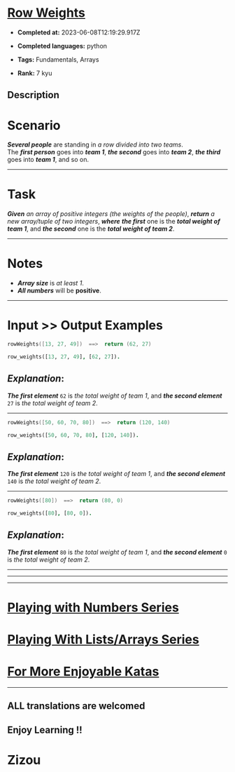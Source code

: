 # [Row Weights](https://www.codewars.com/kata/5abd66a5ccfd1130b30000a9)

- **Completed at:** 2023-06-08T12:19:29.917Z

- **Completed languages:** python

- **Tags:** Fundamentals, Arrays

- **Rank:** 7 kyu

## Description

# Scenario

**_Several people_** are standing in *a row divided into two teams*.  
The **_first person_** goes into **_team 1_**, **_the second_** goes into **_team 2_**, **_the third_** goes into **_team 1_**, and so on.
___
# Task

**_Given_** *an array of positive integers (the weights of the people)*, **_return_** *a new array/tuple of two integers*, **_where_** **_the first_** one is the **_total weight of team 1_**, and **_the second_** one is the **_total weight of team 2_**.
___
# Notes 

* **_Array size_** is *at least 1*.
* **_All numbers_** will be **positive**.
___
# Input >> Output Examples 

```cpp
rowWeights([13, 27, 49])  ==>  return (62, 27)
```
```prolog
row_weights([13, 27, 49], [62, 27]).
```

## **_Explanation_**:

**_The first element_** `62` is *the total weight of team 1*, and **_the second element_** `27` is *the total weight of team 2*.
___
```cpp
rowWeights([50, 60, 70, 80])  ==>  return (120, 140)
```
```prolog
row_weights([50, 60, 70, 80], [120, 140]).
```
## **_Explanation_**:

**_The first element_** `120` is *the total weight of team 1*, and **_the second element_** `140` is *the total weight of team 2*.
___
```cpp
rowWeights([80])  ==>  return (80, 0)
```
```prolog
row_weights([80], [80, 0]).
```
## **_Explanation_**:

**_The first element_** `80` is *the total weight of team 1*, and **_the second element_** `0` is *the total weight of team 2*.
___
___
___

# [Playing with Numbers Series](https://www.codewars.com/collections/playing-with-numbers)

# [Playing With Lists/Arrays Series](https://www.codewars.com/collections/playing-with-lists-slash-arrays)

# [For More Enjoyable Katas](http://www.codewars.com/users/MrZizoScream/authored)
___

## ALL translations are welcomed

## Enjoy Learning !!
# Zizou
